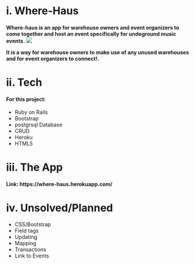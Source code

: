 <h1>i. Where-Haus</h1>
<h4>
Where-haus is an app for warehouse owners and event organizers to come together and host an event specifically for undeground music events.

<img src="http://i.imgur.com/o3bWl82.jpg">

It is a way for warehouse owners to make use of any unused warehouses and for event organizers to connect!.
</h4>

<h1>ii. Tech</h1>

<h4>For this project:</h4>

* Ruby on Rails
* Bootstrap
* postgrsql Database
* CRUD
* Heroku
* HTML5

<h1>iii. The App</h1>
<h4>Link: https://where-haus.herokuapp.com/</h4>

<h1>iv. Unsolved/Planned</h1>

* CSS/Bootstrap
* Field tags
* Updating
* Mapping
* Transactions
* Link to Events